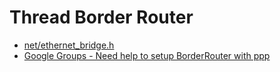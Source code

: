 # Thread Border Router

- [net/ethernet_bridge.h](https://github.com/zephyrproject-rtos/zephyr/blob/main/include/net/ethernet_bridge.h)
- [Google Groups - Need help to setup BorderRouter with ppp](https://groups.google.com/g/openthread-users/c/Fx4P3EZH2sE?pli=1)